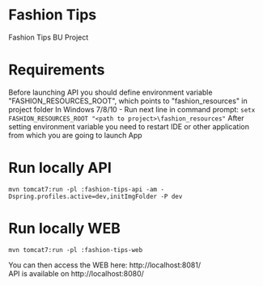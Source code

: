 # Fashion Tips
Fashion Tips BU Project

# Requirements
Before launching API you should define environment variable "FASHION_RESOURCES_ROOT", which points to "fashion_resources" in project folder
In Windows 7/8/10 - Run next line in command prompt:
`setx FASHION_RESOURCES_ROOT "<path to project>\fashion_resources"`
After setting environment variable you need to restart IDE or other application from which you are going to launch App

# Run locally API
`mvn tomcat7:run -pl :fashion-tips-api -am -Dspring.profiles.active=dev,initImgFolder -P dev`

# Run locally WEB
`mvn tomcat7:run -pl :fashion-tips-web`

You can then access the WEB here: http://localhost:8081/  
API is available on http://localhost:8080/